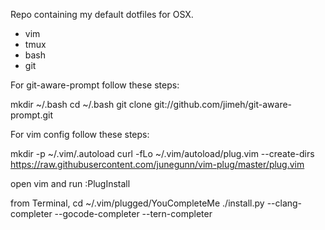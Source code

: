Repo containing my default dotfiles for OSX.

* vim
* tmux
* bash
* git

For git-aware-prompt follow these steps:

mkdir ~/.bash
cd ~/.bash
git clone git://github.com/jimeh/git-aware-prompt.git

For vim config follow these steps:

mkdir -p ~/.vim/.autoload
curl -fLo ~/.vim/autoload/plug.vim --create-dirs \
    https://raw.githubusercontent.com/junegunn/vim-plug/master/plug.vim

open vim and run
:PlugInstall

from Terminal,
cd ~/.vim/plugged/YouCompleteMe
./install.py --clang-completer --gocode-completer --tern-completer

